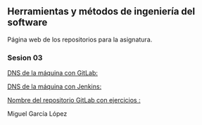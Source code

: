 ## Herramientas y métodos de ingeniería del software
Página web de los repositorios para la asignatura.
### Sesion 03 


[DNS de la máquina con GitLab:]( http://fls789-hmis18-vm1.eastus.cloudapp.azure.com/)  


[ DNS de la máquina con Jenkins:]( http://mgl958-hmis18-vm2.eastus.cloudapp.azure.com/)  


[Nombre del repositorio GitLab con ejercicios :](http://fls789-hmis18-vm1.eastus.cloudapp.azure.com/mgl958/hmis18-sesion03-git.git)   
 
 
Miguel García López
